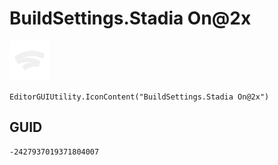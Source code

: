 # BuildSettings.Stadia On@2x
![](/img/BuildSettings.Stadia%20On@2x.png)

``` CSharp
EditorGUIUtility.IconContent("BuildSettings.Stadia On@2x")
```
## GUID
```
-2427937019371804007
```
